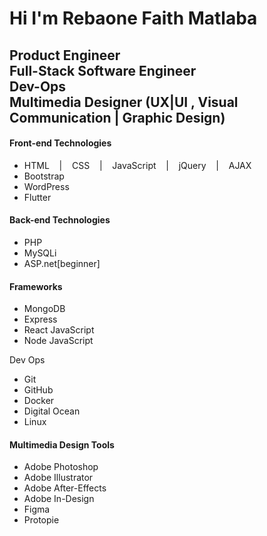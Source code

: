 
<html>
  <head>
    <link href="https://cdn.jsdelivr.net/npm/bootstrap@5.3.3/dist/css/bootstrap.min.css" rel="stylesheet" integrity="sha384-QWTKZyjpPEjISv5WaRU9OFeRpok6YctnYmDr5pNlyT2bRjXh0JMhjY6hW+ALEwIH" crossorigin="anonymous">
  </head>
  <body>
    <h1>Hi I'm Rebaone Faith Matlaba</h1>
    <h2>Product Engineer <br/> Full-Stack Software Engineer <br/> Dev-Ops <br/> Multimedia Designer (UX|UI , Visual Communication | Graphic Design)</h2>
    <h4 class="font-weight-bolder">Front-end Technologies</h4>
    <ul>
      <li>HTML  &nbsp;&nbsp; | &nbsp;&nbsp; CSS  &nbsp;&nbsp; | &nbsp;&nbsp; JavaScript  &nbsp;&nbsp; | &nbsp;&nbsp; jQuery  &nbsp;&nbsp; | &nbsp;&nbsp; AJAX 
      <li>Bootstrap</li>
      <li>WordPress</li>
      <li>Flutter</li>
    </ul>
    <h4 class="font-weight-bolder">Back-end Technologies</h4>
    <ul>
      <li>PHP</li>
      <li>MySQLi</li>
      <li>ASP.net[beginner]</li>
    </ul>
    <h4 class="font-weight-bolder">Frameworks</h4>
    <ul>
      <li>MongoDB</li>
      <li>Express</li>
      <li>React JavaScript</li>
      <li>Node JavaScript</li>
    </ul
    <h4 class="font-weight-bolder">Dev Ops</h4>
    <ul>
      <li>Git</li>
      <li>GitHub</li>
      <li>Docker</li>
      <li>Digital Ocean</li>
      <li>Linux</li>
    </ul>
    <h4 class="font-weight-bolder">Multimedia Design Tools</h4>
    <ul>
      <li>Adobe Photoshop</li>
      <li>Adobe Illustrator</li>
      <li>Adobe After-Effects</li>
      <li>Adobe In-Design</li>
      <li>Figma</li>
      <li>Protopie</li>
    </ul>
  </body>
</html>
